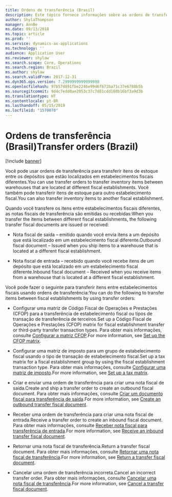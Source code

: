 ```yaml
---
title: Ordens de transferência (Brasil)
description: Este tópico fornece informações sobre as ordens de transferência do Brasil.
author: ShylaThompson
manager: AnnBe
ms.date: 09/13/2018
ms.topic: article
ms.prod: ''
ms.service: dynamics-ax-applications
ms.technology: ''
audience: Application User
ms.reviewer: shylaw
ms.search.scope: Core, Operations
ms.search.region: Brazil
ms.author: shylaw
ms.search.validFrom: 2017-12-31
ms.dyn365.ops.version: 7.2999999999999998
ms.openlocfilehash: 97b57d891fbe2246e99d6fb72ba71c37e6788b5b
ms.sourcegitcommit: 9d4c7edd0ae2053c37c7d81cdd180b16bf3a9d3b
ms.translationtype: HT
ms.contentlocale: pt-BR
ms.lasthandoff: 05/15/2019
ms.locfileid: "1570070"
---
```

# <a name="transfer-orders-brazil"></a><span data-ttu-id="4bbf5-103">Ordens de transferência (Brasil)</span><span class="sxs-lookup"><span data-stu-id="4bbf5-103">Transfer orders (Brazil)</span></span>

[!include [banner](../includes/banner.md)]

<span data-ttu-id="4bbf5-104">Você pode usar ordens de transferência para transferir itens de estoque entre os depósitos que estão localizados em estabelecimentos fiscais diferentes.</span><span class="sxs-lookup"><span data-stu-id="4bbf5-104">You can use transfer orders to transfer inventory items between warehouses that are located at different fiscal establishments.</span></span> <span data-ttu-id="4bbf5-105">Você também pode transferir itens de estoque para outro estabelecimento fiscal.</span><span class="sxs-lookup"><span data-stu-id="4bbf5-105">You can also transfer inventory items to another fiscal establishment.</span></span>

<span data-ttu-id="4bbf5-106">Quando você transfere os itens entre estabelecimentos fiscais diferentes, as notas fiscais de transferência são emitidas ou recebidas:</span><span class="sxs-lookup"><span data-stu-id="4bbf5-106">When you transfer the items between different fiscal establishments, the following transfer fiscal documents are issued or received:</span></span>

  - <span data-ttu-id="4bbf5-107">Nota fiscal de saída – emitido quando você envia itens a um depósito que está localizado em um estabelecimento fiscal diferente.</span><span class="sxs-lookup"><span data-stu-id="4bbf5-107">Outbound fiscal document – Issued when you ship items to a warehouse that is located at a different fiscal establishment.</span></span>
  
  - <span data-ttu-id="4bbf5-108">Nota fiscal de entrada – recebido quando você recebe itens de um depósito que está localizado em um estabelecimento fiscal diferente.</span><span class="sxs-lookup"><span data-stu-id="4bbf5-108">Inbound fiscal document – Received when you receive items from a warehouse that is located at a different fiscal establishment.</span></span>

<span data-ttu-id="4bbf5-109">Você pode fazer o seguinte para transferir itens entre estabelecimentos fiscais usando ordens de transferência:</span><span class="sxs-lookup"><span data-stu-id="4bbf5-109">You can do the following to transfer items between fiscal establishments by using transfer orders:</span></span>

  - <span data-ttu-id="4bbf5-110">Configurar uma matriz de Código Fiscal de Operações e Prestações (CFOP) para a transferência de estabelecimento fiscal ou tipos de transação de transferência de terceiros.</span><span class="sxs-lookup"><span data-stu-id="4bbf5-110">Set up a Código Fiscal de Operações e Prestações (CFOP) matrix for fiscal establishment transfer or third-party transfer transaction types.</span></span> <span data-ttu-id="4bbf5-111">Para obter mais informações, consulte [Configurar a matriz CFOP](https://review.docs.microsoft.com/en-us/dynamicsax-2012/appuser-itpro/bra-set-up-the-cfop-matrix?branch=master).</span><span class="sxs-lookup"><span data-stu-id="4bbf5-111">For more information, see [Set up the CFOP matrix](https://review.docs.microsoft.com/en-us/dynamicsax-2012/appuser-itpro/bra-set-up-the-cfop-matrix?branch=master).</span></span>

  - <span data-ttu-id="4bbf5-112">Configurar uma matriz de imposto para um grupo de estabelecimento fiscal usando o tipo de transação de estabelecimento fiscal.</span><span class="sxs-lookup"><span data-stu-id="4bbf5-112">Set up a tax matrix for a fiscal establishment group by using the fiscal establishment transaction type.</span></span> <span data-ttu-id="4bbf5-113">Para obter mais informações, consulte [Configurar uma matriz de imposto](https://review.docs.microsoft.com/en-us/dynamicsax-2012/appuser-itpro/bra-set-up-a-tax-matrix?branch=master).</span><span class="sxs-lookup"><span data-stu-id="4bbf5-113">For more information, see [Set up a tax matrix](https://review.docs.microsoft.com/en-us/dynamicsax-2012/appuser-itpro/bra-set-up-a-tax-matrix?branch=master).</span></span>

  - <span data-ttu-id="4bbf5-114">Criar e enviar uma ordem de transferência para criar uma nota fiscal de saída.</span><span class="sxs-lookup"><span data-stu-id="4bbf5-114">Create and ship a transfer order to create an outbound fiscal document.</span></span> <span data-ttu-id="4bbf5-115">Para obter mais informações, consulte [Criar um documento fiscal para transferência de saída](https://review.docs.microsoft.com/en-us/dynamicsax-2012/appuser-itpro/bra-create-an-outbound-transfer-fiscal-document?branch=master).</span><span class="sxs-lookup"><span data-stu-id="4bbf5-115">For more information, see [Create an outbound transfer fiscal document](https://review.docs.microsoft.com/en-us/dynamicsax-2012/appuser-itpro/bra-create-an-outbound-transfer-fiscal-document?branch=master).</span></span>

  - <span data-ttu-id="4bbf5-116">Receber uma ordem de transferência para criar uma nota fiscal de entrada.</span><span class="sxs-lookup"><span data-stu-id="4bbf5-116">Receive a transfer order to create an inbound fiscal document.</span></span> <span data-ttu-id="4bbf5-117">Para obter mais informações, consulte [Receber nota fiscal para transferência de entrada](https://review.docs.microsoft.com/en-us/dynamicsax-2012/appuser-itpro/bra-receive-an-inbound-transfer-fiscal-document?branch=master).</span><span class="sxs-lookup"><span data-stu-id="4bbf5-117">For more information, see [Receive an inbound transfer fiscal document](https://review.docs.microsoft.com/en-us/dynamicsax-2012/appuser-itpro/bra-receive-an-inbound-transfer-fiscal-document?branch=master).</span></span>

  - <span data-ttu-id="4bbf5-118">Retornar uma nota fiscal de transferência.</span><span class="sxs-lookup"><span data-stu-id="4bbf5-118">Return a transfer fiscal document.</span></span> <span data-ttu-id="4bbf5-119">Para obter mais informações, consulte [Retornar uma nota fiscal de transferência](https://review.docs.microsoft.com/en-us/dynamicsax-2012/appuser-itpro/bra-return-a-transfer-fiscal-document?branch=master).</span><span class="sxs-lookup"><span data-stu-id="4bbf5-119">For more information, see [Return a transfer fiscal document](https://review.docs.microsoft.com/en-us/dynamicsax-2012/appuser-itpro/bra-return-a-transfer-fiscal-document?branch=master).</span></span>

  - <span data-ttu-id="4bbf5-120">Cancelar uma ordem de transferência incorreta.</span><span class="sxs-lookup"><span data-stu-id="4bbf5-120">Cancel an incorrect transfer order.</span></span> <span data-ttu-id="4bbf5-121">Para obter mais informações, consulte [Cancelar uma nota fiscal de transferência](https://review.docs.microsoft.com/en-us/dynamicsax-2012/appuser-itpro/bra-cancel-a-transfer-fiscal-document?branch=master).</span><span class="sxs-lookup"><span data-stu-id="4bbf5-121">For more information, see [Cancel a transfer fiscal document](https://review.docs.microsoft.com/en-us/dynamicsax-2012/appuser-itpro/bra-cancel-a-transfer-fiscal-document?branch=master).</span></span>
